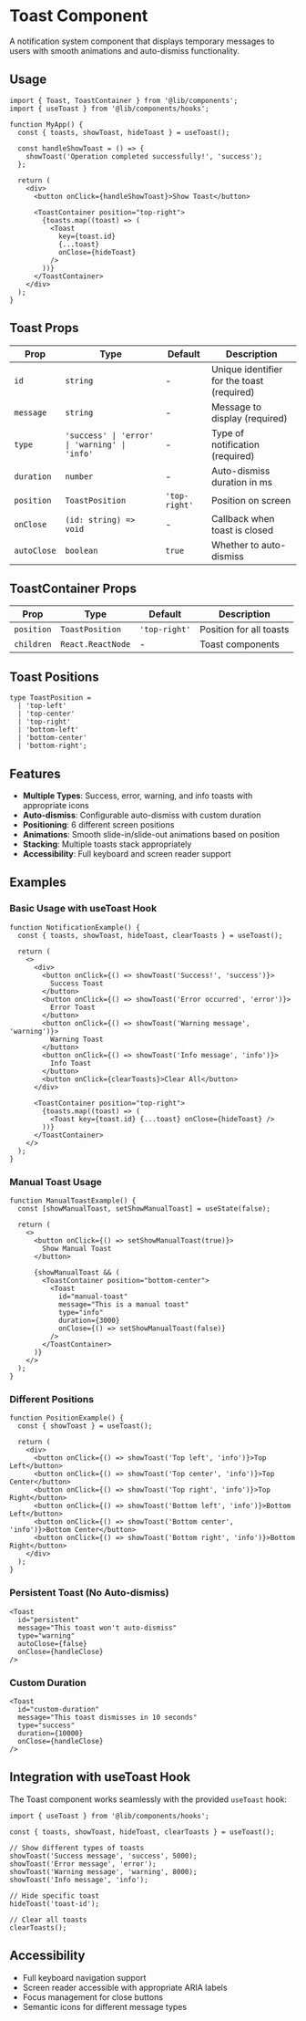 # Toast Component

A notification system component that displays temporary messages to users with smooth animations and auto-dismiss functionality.

## Usage

```tsx
import { Toast, ToastContainer } from '@lib/components';
import { useToast } from '@lib/components/hooks';

function MyApp() {
  const { toasts, showToast, hideToast } = useToast();

  const handleShowToast = () => {
    showToast('Operation completed successfully!', 'success');
  };

  return (
    <div>
      <button onClick={handleShowToast}>Show Toast</button>
      
      <ToastContainer position="top-right">
        {toasts.map((toast) => (
          <Toast
            key={toast.id}
            {...toast}
            onClose={hideToast}
          />
        ))}
      </ToastContainer>
    </div>
  );
}
```

## Toast Props

| Prop | Type | Default | Description |
|------|------|---------|-------------|
| `id` | `string` | - | Unique identifier for the toast (required) |
| `message` | `string` | - | Message to display (required) |
| `type` | `'success' \| 'error' \| 'warning' \| 'info'` | - | Type of notification (required) |
| `duration` | `number` | - | Auto-dismiss duration in ms |
| `position` | `ToastPosition` | `'top-right'` | Position on screen |
| `onClose` | `(id: string) => void` | - | Callback when toast is closed |
| `autoClose` | `boolean` | `true` | Whether to auto-dismiss |

## ToastContainer Props

| Prop | Type | Default | Description |
|------|------|---------|-------------|
| `position` | `ToastPosition` | `'top-right'` | Position for all toasts |
| `children` | `React.ReactNode` | - | Toast components |

## Toast Positions

```tsx
type ToastPosition = 
  | 'top-left' 
  | 'top-center' 
  | 'top-right'
  | 'bottom-left' 
  | 'bottom-center' 
  | 'bottom-right';
```

## Features

- **Multiple Types**: Success, error, warning, and info toasts with appropriate icons
- **Auto-dismiss**: Configurable auto-dismiss with custom duration
- **Positioning**: 6 different screen positions
- **Animations**: Smooth slide-in/slide-out animations based on position
- **Stacking**: Multiple toasts stack appropriately
- **Accessibility**: Full keyboard and screen reader support

## Examples

### Basic Usage with useToast Hook
```tsx
function NotificationExample() {
  const { toasts, showToast, hideToast, clearToasts } = useToast();

  return (
    <>
      <div>
        <button onClick={() => showToast('Success!', 'success')}>
          Success Toast
        </button>
        <button onClick={() => showToast('Error occurred', 'error')}>
          Error Toast
        </button>
        <button onClick={() => showToast('Warning message', 'warning')}>
          Warning Toast
        </button>
        <button onClick={() => showToast('Info message', 'info')}>
          Info Toast
        </button>
        <button onClick={clearToasts}>Clear All</button>
      </div>

      <ToastContainer position="top-right">
        {toasts.map((toast) => (
          <Toast key={toast.id} {...toast} onClose={hideToast} />
        ))}
      </ToastContainer>
    </>
  );
}
```

### Manual Toast Usage
```tsx
function ManualToastExample() {
  const [showManualToast, setShowManualToast] = useState(false);

  return (
    <>
      <button onClick={() => setShowManualToast(true)}>
        Show Manual Toast
      </button>

      {showManualToast && (
        <ToastContainer position="bottom-center">
          <Toast
            id="manual-toast"
            message="This is a manual toast"
            type="info"
            duration={3000}
            onClose={() => setShowManualToast(false)}
          />
        </ToastContainer>
      )}
    </>
  );
}
```

### Different Positions
```tsx
function PositionExample() {
  const { showToast } = useToast();

  return (
    <div>
      <button onClick={() => showToast('Top left', 'info')}>Top Left</button>
      <button onClick={() => showToast('Top center', 'info')}>Top Center</button>
      <button onClick={() => showToast('Top right', 'info')}>Top Right</button>
      <button onClick={() => showToast('Bottom left', 'info')}>Bottom Left</button>
      <button onClick={() => showToast('Bottom center', 'info')}>Bottom Center</button>
      <button onClick={() => showToast('Bottom right', 'info')}>Bottom Right</button>
    </div>
  );
}
```

### Persistent Toast (No Auto-dismiss)
```tsx
<Toast
  id="persistent"
  message="This toast won't auto-dismiss"
  type="warning"
  autoClose={false}
  onClose={handleClose}
/>
```

### Custom Duration
```tsx
<Toast
  id="custom-duration"
  message="This toast dismisses in 10 seconds"
  type="success"
  duration={10000}
  onClose={handleClose}
/>
```

## Integration with useToast Hook

The Toast component works seamlessly with the provided `useToast` hook:

```tsx
import { useToast } from '@lib/components/hooks';

const { toasts, showToast, hideToast, clearToasts } = useToast();

// Show different types of toasts
showToast('Success message', 'success', 5000);
showToast('Error message', 'error');
showToast('Warning message', 'warning', 8000);
showToast('Info message', 'info');

// Hide specific toast
hideToast('toast-id');

// Clear all toasts
clearToasts();
```

## Accessibility

- Full keyboard navigation support
- Screen reader accessible with appropriate ARIA labels
- Focus management for close buttons
- Semantic icons for different message types 